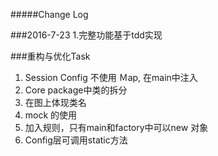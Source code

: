 #####Change Log

###2016-7-23
1.完整功能基于tdd实现



###重构与优化Task

1. Session Config 不使用 Ｍap, 在main中注入
2. Core package中类的拆分
3. 在图上体现类名
4. mock 的使用
5. 加入规则，只有main和factory中可以new 对象
6. Config层可调用static方法